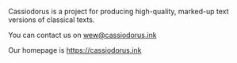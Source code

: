 Cassiodorus is a project for producing high-quality, marked-up text versions of classical texts.

You can contact us on wew@cassiodorus.ink

Our homepage is https://cassiodorus.ink

<!---
wew-cassiodorus/wew-cassiodorus is a ✨ special ✨ repository because its `README.md` (this file) appears on your GitHub profile.
You can click the Preview link to take a look at your changes.
--->
